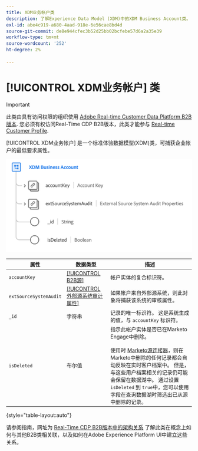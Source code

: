```yaml
---
title: XDM业务帐户类
description: 了解Experience Data Model (XDM)中的XDM Business Account类。
exl-id: abe4c919-a680-4aad-918e-6e56cae8bd4d
source-git-commit: de8e944cfec3b52d25bb02bcfebe57d6a2a35e39
workflow-type: tm+mt
source-wordcount: '252'
ht-degree: 2%

---
```


# [!UICONTROL XDM业务帐户] 类

>[!IMPORTANT]
>
>此类由具有访问权限的组织使用 [Adobe Real-time Customer Data Platform B2B版本](../../../rtcdp/b2b-overview.md). 您必须有权访问Real-Time CDP B2B版本，此类才能参与 [Real-time Customer Profile](../../../profile/home.md).

[!UICONTROL XDM业务帐户] 是一个标准体验数据模型(XDM)类，可捕获企业帐户的最低要求属性。

![显示在UI中的XDM业务帐户类的结构](../../images/classes/b2b/business-account.png)

| 属性 | 数据类型 | 描述 |
| --- | --- | --- |
| `accountKey` | [[!UICONTROL B2B源]](../../data-types/b2b-source.md) | 帐户实体的复合标识符。 |
| `extSourceSystemAudit` | [[!UICONTROL 外部源系统审计属性]](../../data-types/external-source-system-audit-attributes.md) | 如果帐户来自外部源系统，则此对象将捕获该系统的审核属性。 |
| `_id` | 字符串 | 记录的唯一标识符。 这是系统生成的值，与 `accountKey` 标识符。 |
| `isDeleted` | 布尔值 | 指示此帐户实体是否已在Marketo Engage中删除。<br><br>使用时 [Marketo源连接器](../../../sources/connectors/adobe-applications/marketo/marketo.md)，则在Marketo中删除的任何记录都会自动反映在实时客户档案中。 但是，与这些用户档案相关的记录仍可能会保留在数据湖中。 通过设置 `isDeleted` 到 `true`中，您可以使用字段在查询数据湖时筛选出已从源中删除的记录。 |

{style="table-layout:auto"}

请参阅指南，网址为 [Real-Time CDP B2B版本中的架构关系](../../tutorials/relationship-b2b.md) 了解此类在概念上如何与其他B2B类相关联，以及如何在Adobe Experience Platform UI中建立这些关系。
